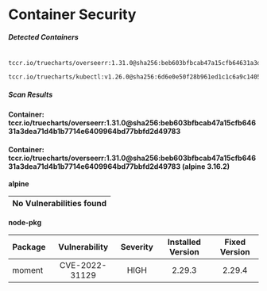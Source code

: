 # Container Security

##### Detected Containers

          tccr.io/truecharts/overseerr:1.31.0@sha256:beb603bfbcab47a15cfb64631a3dea71d4b1b7714e6409964bd77bbfd2d49783
          tccr.io/truecharts/kubectl:v1.26.0@sha256:6d6e0e50f28b961ed1c1c6a9c140553238641591fbdc9ac7c1a348636f78c552

##### Scan Results

**Container: tccr.io/truecharts/overseerr:1.31.0@sha256:beb603bfbcab47a15cfb64631a3dea71d4b1b7714e6409964bd77bbfd2d49783**

#### Container: tccr.io/truecharts/overseerr:1.31.0@sha256:beb603bfbcab47a15cfb64631a3dea71d4b1b7714e6409964bd77bbfd2d49783 (alpine 3.16.2)
    

**alpine**

      
| No Vulnerabilities found         |
|:---------------------------------|

      

**node-pkg**

      
| Package         |    Vulnerability   |   Severity  |  Installed Version | Fixed Version |
|:----------------|:------------------:|:-----------:|:------------------:|:-------------:|
| moment         |    CVE-2022-31129   |   HIGH  |  2.29.3 | 2.29.4 |

